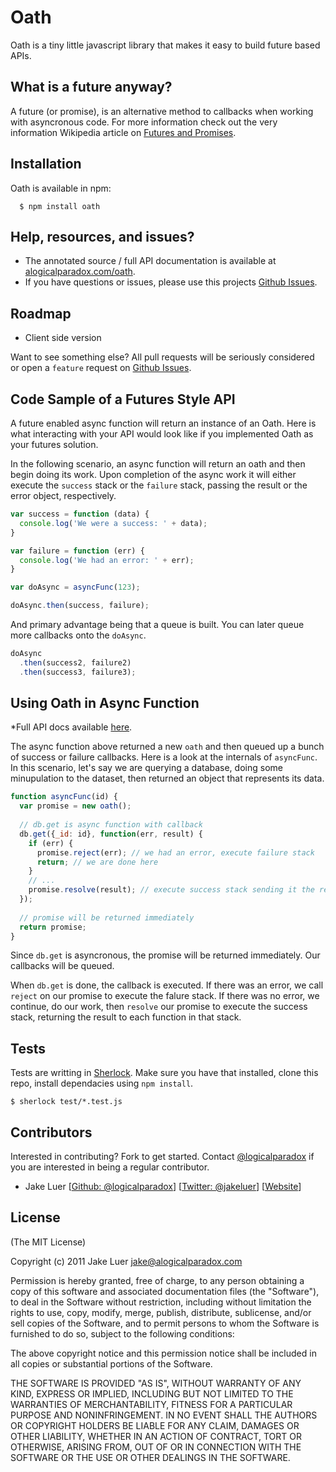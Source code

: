 # Oath

Oath is a tiny little javascript library that makes it easy to build future based APIs.

## What is a future anyway?

A future (or promise), is an alternative method to callbacks when working with asyncronous 
code. For more information check out the very information Wikipedia article 
on [Futures and Promises](http://en.wikipedia.org/wiki/Futures_and_promises).

## Installation

Oath is available in npm:

      $ npm install oath
      
## Help, resources, and issues?

* The annotated source / full API documentation is available at [alogicalparadox.com/oath](http://alogicalparadox.com/oath/).
* If you have questions or issues, please use this projects [Github Issues](https://github.com/logicalparadox/oath/issues).

## Roadmap

* Client side version

Want to see something else? All pull requests will be seriously considered or 
open a `feature` request on [Github Issues](https://github.com/logicalparadox/oath/issues).

## Code Sample of a Futures Style API

A future enabled async function will return an instance of an Oath. Here is what 
interacting with your API would look like if you implemented Oath as your futures solution.

In the following scenario, an async function will return an oath and then begin doing its
work. Upon completion of the async work it will either execute the `success` stack or the `failure`
stack, passing the result or the error object, respectively.

```js
var success = function (data) {
  console.log('We were a success: ' + data);
}

var failure = function (err) {
  console.log('We had an error: ' + err);
}

var doAsync = asyncFunc(123);

doAsync.then(success, failure);
```

And primary advantage being that a queue is built. You can later queue more callbacks onto the `doAsync`.

```js
doAsync
  .then(success2, failure2)
  .then(success3, failure3);
```

## Using Oath in Async Function

*Full API docs available [here](http://alogicalparadox.com/oath/).

The async function above returned a new `oath` and then queued up a bunch of success or failure callbacks.
Here is a look at the internals of `asyncFunc`. In this scenario, let's say we are querying a database,
doing some minupulation to the dataset, then returned an object that represents its data.

```js
function asyncFunc(id) {
  var promise = new oath();
  
  // db.get is async function with callback
  db.get({_id: id}, function(err, result) {
    if (err) {
      promise.reject(err); // we had an error, execute failure stack
      return; // we are done here
    }
    // ...
    promise.resolve(result); // execute success stack sending it the result
  });
  
  // promise will be returned immediately
  return promise;
}
```

Since `db.get` is asyncronous, the promise will be returned immediately. Our callbacks will be queued.

When `db.get` is done, the callback is executed. If there was an error, we call `reject` on our promise
to execute the falure stack. If there was no error, we continue, do our work, then `resolve` our promise
to execute the success stack, returning the result to each function in that stack.

## Tests

Tests are writting in [Sherlock](http://github.com/logicalparadox/sherlock). Make sure you have that 
installed, clone this repo, install dependacies using `npm install`.

    $ sherlock test/*.test.js

## Contributors

Interested in contributing? Fork to get started. Contact [@logicalparadox](http://github.com/logicalparadox) if you are interested in being a regular contributor.

* Jake Luer [[Github: @logicalparadox](http://github.com/logicalparadox)] [[Twitter: @jakeluer](http://twitter.com/jakeluer)] [[Website](http://alogicalparadox.com)]

## License

(The MIT License)

Copyright (c) 2011 Jake Luer <jake@alogicalparadox.com>

Permission is hereby granted, free of charge, to any person obtaining a copy
of this software and associated documentation files (the "Software"), to deal
in the Software without restriction, including without limitation the rights
to use, copy, modify, merge, publish, distribute, sublicense, and/or sell
copies of the Software, and to permit persons to whom the Software is
furnished to do so, subject to the following conditions:

The above copyright notice and this permission notice shall be included in
all copies or substantial portions of the Software.

THE SOFTWARE IS PROVIDED "AS IS", WITHOUT WARRANTY OF ANY KIND, EXPRESS OR
IMPLIED, INCLUDING BUT NOT LIMITED TO THE WARRANTIES OF MERCHANTABILITY,
FITNESS FOR A PARTICULAR PURPOSE AND NONINFRINGEMENT. IN NO EVENT SHALL THE
AUTHORS OR COPYRIGHT HOLDERS BE LIABLE FOR ANY CLAIM, DAMAGES OR OTHER
LIABILITY, WHETHER IN AN ACTION OF CONTRACT, TORT OR OTHERWISE, ARISING FROM,
OUT OF OR IN CONNECTION WITH THE SOFTWARE OR THE USE OR OTHER DEALINGS IN
THE SOFTWARE.